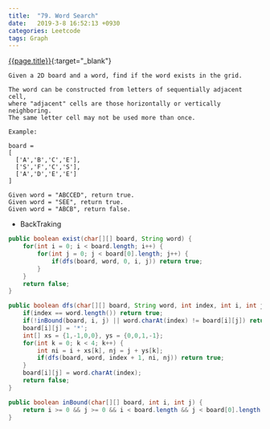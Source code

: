 ```yaml
---
title:  "79. Word Search"
date:   2019-3-8 16:52:13 +0930
categories: Leetcode
tags: Graph
---
```


[{{page.title}}](https://leetcode.com/problems/coin-change-2/){:target="_blank"}

    Given a 2D board and a word, find if the word exists in the grid.

    The word can be constructed from letters of sequentially adjacent cell,
    where "adjacent" cells are those horizontally or vertically neighboring.
    The same letter cell may not be used more than once.

    Example:

    board =
    [
      ['A','B','C','E'],
      ['S','F','C','S'],
      ['A','D','E','E']
    ]

    Given word = "ABCCED", return true.
    Given word = "SEE", return true.
    Given word = "ABCB", return false.

* BackTraking

```java
public boolean exist(char[][] board, String word) {
    for(int i = 0; i < board.length; i++) {
        for(int j = 0; j < board[0].length; j++) {
            if(dfs(board, word, 0, i, j)) return true;
        }
    }
    return false;
}

public boolean dfs(char[][] board, String word, int index, int i, int j) {
    if(index == word.length()) return true;
    if(!inBound(board, i, j) || word.charAt(index) != board[i][j]) return false;
    board[i][j] = '*';
    int[] xs = {1,-1,0,0}, ys = {0,0,1,-1};
    for(int k = 0; k < 4; k++) {
        int ni = i + xs[k], nj = j + ys[k];
        if(dfs(board, word, index + 1, ni, nj)) return true;
    }
    board[i][j] = word.charAt(index);
    return false;
}

public boolean inBound(char[][] board, int i, int j) {
    return i >= 0 && j >= 0 && i < board.length && j < board[0].length;
}
```
